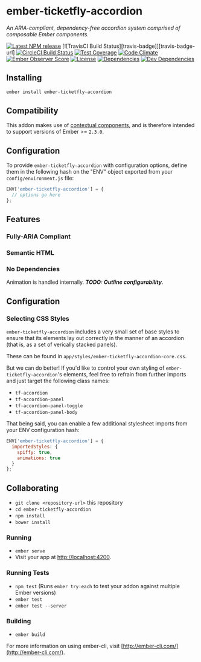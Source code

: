 # ember-ticketfly-accordion

_An ARIA-compliant, dependency-free accordion system comprised of composable Ember components._

[![Latest NPM release][npm-badge]][npm-badge-url]
[![TravisCI Build Status][travis-badge]][travis-badge-url]
[![CircleCI Build Status][circle-badge]][circle-badge-url]
[![Test Coverage][coveralls-badge]][coveralls-badge-url]
[![Code Climate][codeclimate-badge]][codeclimate-badge-url]
[![Ember Observer Score][ember-observer-badge]][ember-observer-badge-url]
[![License][license-badge]][license-badge-url]
[![Dependencies][dependencies-badge]][dependencies-badge-url]
[![Dev Dependencies][devDependencies-badge]][devDependencies-badge-url]

## Installing

```sh
ember install ember-ticketfly-accordion
```

## Compatibility

This addon makes use of [contextual components](http://emberjs.com/blog/2016/01/15/ember-2-3-released.html#toc_contextual-components), and is therefore
intended to support versions of Ember >= `2.3.0`.

## Configuration

To provide `ember-ticketfly-accordion` with configuration options, define
them in the following hash on the "ENV" object exported from your `config/environment.js` file:

```js
ENV['ember-ticketfly-accordion'] = {
  // options go here
};
```

## Features

### Fully-ARIA Compliant 

### Semantic HTML 

### No Dependencies 
Animation is handled internally. ***TODO: Outline configurability***.

## Configuration 

### Selecting CSS Styles 

`ember-ticketfly-accordion` includes a very small set of base 
styles to ensure that its elements lay out correctly in the manner 
of an accordion (that is, as a set of verically stacked panels).

These can be found in `app/styles/ember-ticketfly-accordion-core.css`.

But we can do better! If you'd like to control your own styling of 
`ember-ticketfly-accordion`'s elements, feel free to refrain from further
imports and just target the following class names:

- `tf-accordion`
- `tf-accordion-panel`
- `tf-accordion-panel-toggle`
- `tf-accordion-panel-body`

That being said, you can enable a few additional stylesheet imports
from your ENV configuration hash:

```js
ENV['ember-ticketfly-accordion'] = {
  importedStyles: {
    spiffy: true,
    animations: true
  }
};
``` 


## Collaborating

* `git clone <repository-url>` this repository
* `cd ember-ticketfly-accordion`
* `npm install`
* `bower install`

### Running

* `ember serve`
* Visit your app at [http://localhost:4200](http://localhost:4200).

### Running Tests

* `npm test` (Runs `ember try:each` to test your addon against multiple Ember versions)
* `ember test`
* `ember test --server`

### Building

* `ember build`

For more information on using ember-cli, visit [http://ember-cli.com/](http://ember-cli.com/).



[npm-badge]: https://img.shields.io/npm/v/ember-ticketfly-accordion.svg
[npm-badge-url]: https://www.npmjs.com/package/ember-ticketfly-accordion
[circle-badge]: https://circleci.com/gh/Ticketfly/ember-ticketfly-accordion/tree/master.svg?style=svg&circle-token={{CIRCLE_TOKEN}}
[circle-badge-url]: https://circleci.com/gh/Ticketfly/ember-ticketfly-accordion/tree/master
[coveralls-badge]: https://coveralls.io/repos/github/Ticketfly/ember-ticketfly-accordion/badge.svg?branch=master
[coveralls-badge-url]: https://coveralls.io/github/Ticketfly/ember-ticketfly-accordion?branch=master
[codeclimate-badge]: https://img.shields.io/codeclimate/github/Ticketfly/ember-ticketfly-accordion.svg
[codeclimate-badge-url]: https://codeclimate.com/github/Ticketfly/ember-ticketfly-accordion
[ember-observer-badge]: http://emberobserver.com/badges/ember-ticketfly-accordion.svg
[ember-observer-badge-url]: http://emberobserver.com/addons/ember-ticketfly-accordion
[license-badge]: https://img.shields.io/npm/l/ember-ticketfly-accordion.svg
[license-badge-url]: LICENSE.md
[dependencies-badge]: https://img.shields.io/david/Ticketfly/ember-ticketfly-accordion.svg
[dependencies-badge-url]: https://david-dm.org/Ticketfly/ember-ticketfly-accordion
[devDependencies-badge]: https://img.shields.io/david/dev/Ticketfly/ember-ticketfly-accordion.svg
[devDependencies-badge-url]: https://david-dm.org/Ticketfly/ember-ticketfly-accordion#info=devDependencies
